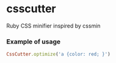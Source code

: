 # csscutter
Ruby CSS minifier inspired by cssmin

### Example of usage
```ruby
CssCutter.optimize('a {color: red; }')
```
